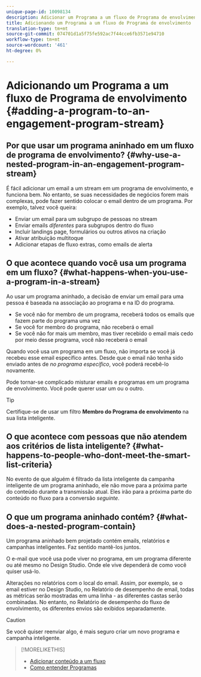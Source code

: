 ```yaml
---
unique-page-id: 10098134
description: Adicionar um Programa a um fluxo de Programa de envolvimento - Documentos do marketing - Documentação do produto
title: Adicionando um Programa a um fluxo de Programa de envolvimento
translation-type: tm+mt
source-git-commit: 074701d1a5f75fe592ac7f44cce6fb3571e94710
workflow-type: tm+mt
source-wordcount: '461'
ht-degree: 0%

---
```



# Adicionando um Programa a um fluxo de Programa de envolvimento {#adding-a-program-to-an-engagement-program-stream}

## Por que usar um programa aninhado em um fluxo de programa de envolvimento? {#why-use-a-nested-program-in-an-engagement-program-stream}

É fácil adicionar um email a um stream em um programa de envolvimento, e funciona bem. No entanto, se suas necessidades de negócios forem mais complexas, pode fazer sentido colocar o email dentro de um programa. Por exemplo, talvez você queira:

* Enviar um email para um subgrupo de pessoas no stream
* Enviar emails *diferentes* para subgrupos dentro do fluxo
* Incluir landings page, formulários ou outros ativos na criação
* Ativar atribuição multitoque
* Adicionar etapas de fluxo extras, como emails de alerta

## O que acontece quando você usa um programa em um fluxo? {#what-happens-when-you-use-a-program-in-a-stream}

Ao usar um programa aninhado, a decisão de enviar um email para uma pessoa é baseada na associação ao programa e na ID do programa.

* Se você não for membro de um programa, receberá todos os emails que fazem parte do programa uma vez
* Se você for membro do programa, não receberá o email
* Se você não for mais um membro, mas tiver recebido o email mais cedo por meio desse programa, você não receberá o email

Quando você usa um programa em um fluxo, não importa se você já recebeu esse email específico antes. Desde que o email não tenha sido enviado antes de *no programa específico*, você poderá recebê-lo novamente.

Pode tornar-se complicado misturar emails e programas em um programa de envolvimento. Você pode querer usar um ou o outro.

>[!TIP]
>
>Certifique-se de usar um filtro **Membro do Programa de envolvimento** na sua lista inteligente.

## O que acontece com pessoas que não atendem aos critérios de lista inteligente? {#what-happens-to-people-who-dont-meet-the-smart-list-criteria}

No evento de que alguém é filtrado da lista inteligente da campanha inteligente de um programa aninhado, ele não move para a próxima parte do conteúdo durante a transmissão atual. Eles irão para a próxima parte do conteúdo no fluxo para a conversão *seguinte*.

## O que um programa aninhado contém? {#what-does-a-nested-program-contain}

Um programa aninhado bem projetado contém emails, relatórios e campanhas inteligentes. Faz sentido mantê-los juntos.

O e-mail que você usa pode viver no programa, em um programa diferente ou até mesmo no Design Studio. Onde ele vive dependerá de como você quiser usá-lo.

Alterações no relatórios com o local do email. Assim, por exemplo, se o email estiver no Design Studio, no Relatório de desempenho de email, todas as métricas serão mostradas em uma linha - as diferentes castas serão combinadas. No entanto, no Relatório de desempenho do fluxo de envolvimento, os diferentes envios são exibidos separadamente.

>[!CAUTION]
>
>Se você quiser reenviar algo, é mais seguro criar um novo programa e campanha inteligente.

>[!MORELIKETHIS]
>
>* [Adicionar conteúdo a um fluxo](/help/marketo/product-docs/email-marketing/drip-nurturing/creating-an-engagement-program/add-content-to-a-stream.md)
>* [Como entender Programas](/help/marketo/product-docs/core-marketo-concepts/programs/creating-programs/understanding-programs.md)

